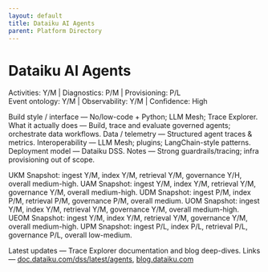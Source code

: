 ```yaml
---
layout: default
title: Dataiku AI Agents
parent: Platform Directory
---
```


# Dataiku AI Agents

Activities: Y/M | Diagnostics: P/M | Provisioning: P/L  
Event ontology: Y/M | Observability: Y/M | Confidence: High

Build style / interface — No/low-code + Python; LLM Mesh; Trace Explorer.
What it actually does — Build, trace and evaluate governed agents; orchestrate data workflows.
Data / telemetry — Structured agent traces & metrics.
Interoperability — LLM Mesh; plugins; LangChain-style patterns.
Deployment model — Dataiku DSS.
Notes — Strong guardrails/tracing; infra provisioning out of scope.

UKM Snapshot: ingest Y/M, index Y/M, retrieval Y/M, governance Y/H, overall medium-high.
UAM Snapshot: ingest Y/M, index Y/M, retrieval Y/M, governance Y/M, overall medium-high.
UDM Snapshot: ingest P/M, index P/M, retrieval P/M, governance P/M, overall medium.
UOM Snapshot: ingest Y/M, index Y/M, retrieval Y/M, governance Y/M, overall medium-high.
UEOM Snapshot: ingest Y/M, index Y/M, retrieval Y/M, governance Y/M, overall medium-high.
UPM Snapshot: ingest P/L, index P/L, retrieval P/L, governance P/L, overall low-medium.

Latest updates — Trace Explorer documentation and blog deep-dives.
Links — [doc.dataiku.com/dss/latest/agents](https://doc.dataiku.com/dss/latest/agents), [blog.dataiku.com](https://blog.dataiku.com)
